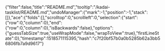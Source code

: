 {"filter":false,"title":"README.md","tooltip":"/kadai-tasklist/README.md","undoManager":{"mark":-1,"position":-1,"stack":[]},"ace":{"folds":[],"scrolltop":0,"scrollleft":0,"selection":{"start":{"row":0,"column":0},"end":{"row":0,"column":0},"isBackwards":false},"options":{"guessTabSize":true,"useWrapMode":false,"wrapToView":true},"firstLineState":0},"timestamp":1518571115395,"hash":"c7f20bf57b0a0b5285b62a3bb56806fb7a9d9617"}
